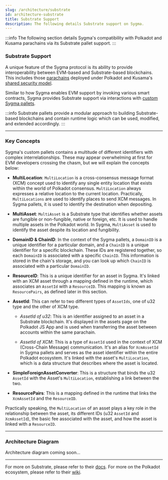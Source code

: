 ```yaml
---
slug: /architecture/substrate
id: architecture-substrate
title: Substrate Support
description: The following details Substrate support on Sygma.
---
```


:::info
The following section details Sygma's compatibility with Polkadot and Kusama parachains via its Substrate pallet support. 
:::

### Substrate Support

A unique feature of the Sygma protocol is its ability to provide interoperability between EVM-based and Substrate-based blockchains. This includes those [parachains](https://wiki.polkadot.network/docs/learn-parachains) deployed under Polkadot and Kusama's [shared security model](https://wiki.polkadot.network/docs/learn-architecture).

Similar to how Sygma enables EVM support by invoking various smart contracts, Sygma provides Substrate support via interactions with [custom Sygma pallets](https://github.com/sygmaprotocol/sygma-substrate-pallets). 

:::info
Substrate pallets provide a modular approach to building Substrate-based blockchains and contain runtime logic which can be used, modified, and extended accordingly. 
:::

---

### Key Concepts

Sygma's custom pallets contains a multitude of different identifiers with complex interrelationships. These may appear overwhelming at first for EVM developers crossing the chasm, but we will explain the concepts below:

- **MultiLocation**: `MultiLocation` is a cross-consensus message format (XCM) concept used to identify any single entity location that exists within the world of Polkadot consensus. `MultiLocation` always expresses a relative location to the current location. Practically, `MultiLocations` are used to identify places to send XCM messages. In Sygma pallets, it is used to identify the destination when depositing.
- **MultiAsset**: `MultiAsset` is a Substrate type that identifies whether assets are fungible or non-fungible, native or foreign, etc. It is used to handle multiple assets in the Polkadot world. In Sygma, `MultiAsset` is used to identify the asset despite its location and fungibility. 
-  **DomainID & ChainID**: In the context of the Sygma pallets, a `DomainID` is a unique identifier for a particular domain, and a `ChainID` is a unique identifier for a specific blockchain. These IDs are registered together, so each `DomainID` is associated with a specific `ChainID`. This information is stored in the chain's storage, and you can look up which `ChainID` is associated with a particular `DomainID`.
-  **ResourceID**: This is a unique identifier for an asset in Sygma. It's linked with an XCM asset through a mapping defined in the runtime, which associates an `AssetId` with a `ResourceID`. This mapping is known as `ResourcePairs`, as defined later in this section.
-  **AssetId**: This can refer to two different types of `AssetIds`, one of u32 type and the other of XCM type.

    - *AssetId of u32*: This is an identifier assigned to an asset in a Substrate blockchain. It's displayed in the assets page on the Polkadot JS App and is used when transferring the asset between accounts within the same parachain.

    - *AssetId of XCM*: This is a type of `AssetId` used in the context of XCM (Cross-Chain Message) communication. It's an alias for `XcmAssetId` in Sygma pallets and serves as the asset identifier within the entire Polkadot ecosystem. It's linked with the asset's `MultiLocation`, which is a data structure that describes where the asset is located.
- **SimpleForeignAssetConverter**: This is a structure that binds the u32 `AssetId` with the Asset's `MultiLocation`, establishing a link between the two.

- **ResourcePairs**: This is a mapping defined in the runtime that links the `XcmAssetId` and the `ResourceID`.

Practically speaking, the `MultiLocation` of an asset plays a key role in the relationship between the asset, its different IDs (u32 `AssetId` and `XcmAssetId`), the basic fee associated with the asset, and how the asset is linked with a `ResourceID`.

---

### Architecture Diagram

Architecture diagram coming soon...

---

For more on Substrate, please refer to their [docs](https://docs.substrate.io/quick-start/). For more on the Polkadot ecosystem, please refer to their [wiki](https://wiki.polkadot.network/docs/getting-started).




